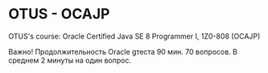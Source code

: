 # OTUS - OCAJP
OTUS's course: Oracle Certified Java SE 8 Programmer I, 1Z0-808 (OCAJP)

Важно!
Продолжительность Oracle gтеста 90 мин.
70 вопросов. В среднем 2 минуты на один вопрос.
